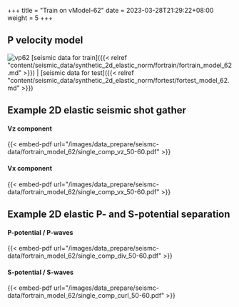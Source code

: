 +++
title = "Train on vModel-62"
date =  2023-03-28T21:29:22+08:00
weight = 5
+++

## P velocity model

![vp62](/images/data_prepare/velocity-model/vp_62.svg?width=40pc) 
[seismic data for train]({{< relref "content/seismic_data/synthetic_2d_elastic_norm/fortrain/fortrain_model_62.md" >}}) | 
[seismic data for test]({{< relref "content/seismic_data/synthetic_2d_elastic_norm/fortest/fortest_model_62.md" >}})
## Example 2D elastic seismic shot gather

#### Vz component 
{{< embed-pdf url="/images/data_prepare/seismc-data/fortrain_model_62/single_comp_vz_50-60.pdf" >}}

#### Vx component 
{{< embed-pdf url="/images/data_prepare/seismc-data/fortrain_model_62/single_comp_vx_50-60.pdf" >}}

## Example 2D elastic P- and S-potential separation


#### P-potential / P-waves 
{{< embed-pdf url="/images/data_prepare/seismc-data/fortrain_model_62/single_comp_div_50-60.pdf" >}}


#### S-potential / S-waves 
{{< embed-pdf url="/images/data_prepare/seismc-data/fortrain_model_62/single_comp_curl_50-60.pdf" >}}


